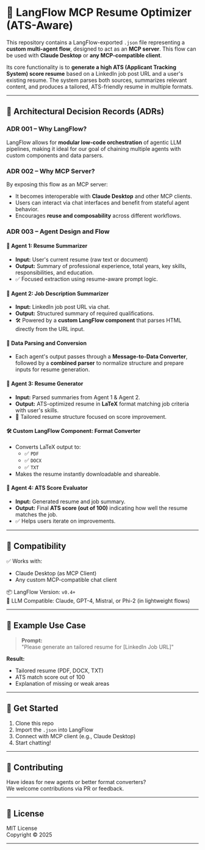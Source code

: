 # 🧠 LangFlow MCP Resume Optimizer (ATS-Aware)

This repository contains a LangFlow-exported `.json` file representing a **custom multi-agent flow**, designed to act as an **MCP server**. This flow can be used with **Claude Desktop** or **any MCP-compatible client**.

Its core functionality is to **generate a high ATS (Applicant Tracking System) score resume** based on a LinkedIn job post URL and a user's existing resume. The system parses both sources, summarizes relevant content, and produces a tailored, ATS-friendly resume in multiple formats.

---

## 📜 Architectural Decision Records (ADRs)

### ADR 001 – Why LangFlow?
LangFlow allows for **modular low-code orchestration** of agentic LLM pipelines, making it ideal for our goal of chaining multiple agents with custom components and data parsers.

### ADR 002 – Why MCP Server?
By exposing this flow as an MCP server:
- It becomes interoperable with **Claude Desktop** and other MCP clients.
- Users can interact via chat interfaces and benefit from stateful agent behavior.
- Encourages **reuse and composability** across different workflows.

### ADR 003 – Agent Design and Flow

#### 🎯 Agent 1: Resume Summarizer
- **Input:** User's current resume (raw text or document)
- **Output:** Summary of professional experience, total years, key skills, responsibilities, and education.
- ✅ Focused extraction using resume-aware prompt logic.

#### 🎯 Agent 2: Job Description Summarizer
- **Input:** LinkedIn job post URL via chat.
- **Output:** Structured summary of required qualifications.
- 🛠️ Powered by a **custom LangFlow component** that parses HTML directly from the URL input.

#### 🔄 Data Parsing and Conversion
- Each agent's output passes through a **Message-to-Data Converter**, followed by a **combined parser** to normalize structure and prepare inputs for resume generation.

#### 🎯 Agent 3: Resume Generator
- **Input:** Parsed summaries from Agent 1 & Agent 2.
- **Output:** ATS-optimized resume in **LaTeX** format matching job criteria with user's skills.
- 🧠 Tailored resume structure focused on score improvement.

#### 🛠️ Custom LangFlow Component: Format Converter
- Converts LaTeX output to:
  - ✅ `PDF`
  - ✅ `DOCX`
  - ✅ `TXT`
- Makes the resume instantly downloadable and shareable.

#### 🎯 Agent 4: ATS Score Evaluator
- **Input:** Generated resume and job summary.
- **Output:** Final **ATS score (out of 100)** indicating how well the resume matches the job.
- ✅ Helps users iterate on improvements.

---

## 🔗 Compatibility

✅ Works with:
- Claude Desktop (as MCP Client)  
- Any custom MCP-compatible chat client  

📦 LangFlow Version: `v0.4+`  
🧱 LLM Compatible: Claude, GPT-4, Mistral, or Phi-2 (in lightweight flows)

---

## 🧪 Example Use Case

> **Prompt:**  
> "Please generate an tailored resume for [LinkedIn Job URL]"

**Result:**  
- Tailored resume (PDF, DOCX, TXT)  
- ATS match score out of 100  
- Explanation of missing or weak areas  

---

## 🚀 Get Started

1. Clone this repo  
2. Import the `.json` into LangFlow  
3. Connect with MCP client (e.g., Claude Desktop)  
4. Start chatting!

---

## 🧩 Contributing

Have ideas for new agents or better format converters?  
We welcome contributions via PR or feedback.

---

## 📄 License

MIT License  
Copyright © 2025

---
